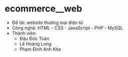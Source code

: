 # ecommerce__web
- Đề tài: website thương mại điện tử
- Công nghệ: HTML - CSS -  JavaScript - PHP - MySQL
- Thành viên:
  + Đậu Đức Toàn
  + Lê Hoàng Long
  + Phạm Đinh Anh Kha
